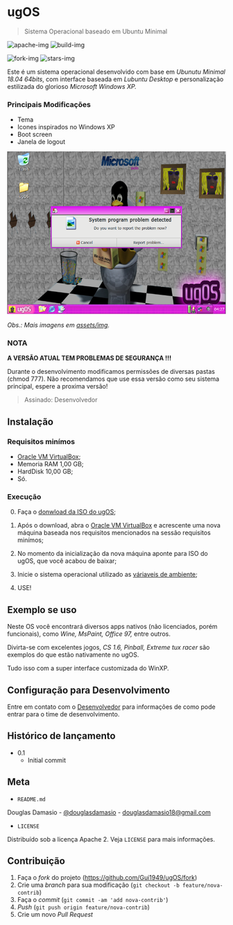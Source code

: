 # ugOS
> Sistema Operacional baseado em Ubuntu Minimal

<!-- Imagens estáticas -->
![apache-img]
![build-img]

<!-- Fork e Stars Dinâmico -->
![fork-img]
![stars-img]

Este é um sistema operacional desenvolvido com base em *Ubunutu Minimal 18.04 64bits*, com interface baseada em *Lubuntu Desktop* e personalização estilizada do glorioso *Microsoft Windows XP.*

### Principais Modificações
- Tema
- Icones inspirados no Windows XP
- Boot screen
- Janela de logout


![](./assets/img/head.png)

_Obs.: Mais imagens em [assets/img](./assets/img)._

### NOTA

**A VERSÃO ATUAL TEM PROBLEMAS DE SEGURANÇA !!!**

Durante o desenvolvimento modificamos permissões de diversas pastas (chmod 777).
Não recomendamos que use essa versão como seu sistema principal, espere a proxima versão!

>Assinado: Desenvolvedor

## Instalação
### Requisitos minímos
- [Oracle VM VirtualBox][vbox];
- Memoria RAM 1,00 GB;
- HardDisk 10,00 GB;
- Só.

### Execução
<!-- Contagem começa do 0 porque nóis é programador -->
0. Faça o [donwload da ISO do ugOS][ugOS];

1. Após o download, abra o [Oracle VM VirtualBox][vbox] e acrescente uma nova máquina baseada nos requisitos mencionados na sessão requisitos minímos;

2. No momento da inicialização da nova máquina aponte para ISO do ugOS, que você acabou de baixar;

3. Inicie o sistema operacional utilizado as [váriaveis de ambiente](./env/.env);

4. USE!


## Exemplo se uso
Neste OS você encontrará diversos apps nativos (não licenciados, porém funcionais), como *Wine, MsPaint, Office 97,* entre outros.

Divirta-se com excelentes jogos, *CS 1.6, Pinball,  Extreme tux racer* são exemplos do que estão nativamente no ugOS.

Tudo isso com a super interface customizada do WinXP.
## Configuração para Desenvolvimento
Entre em contato com o [Desenvolvedor] para informações de como pode entrar para o time de desenvolvimento.

## Histórico de lançamento
 * 0.1
    * Initial commit

## Meta

- `README.md`

Douglas Damasio - [@douglasdamasio] - douglasdamasio18@gmail.com

- `LICENSE`

Distribuído sob a licença Apache 2. Veja `LICENSE` para mais informações.

## Contribuição

1. Faça o _fork_ do projeto (<https://github.com/Gui1949/ugOS/fork>)
2. Crie uma _branch_ para sua modificação (`git checkout -b feature/nova-contrib`)
3. Faça o _commit_ (`git commit -am 'add nova-contrib'`)
4. _Push_ (`git push origin feature/nova-contrib`)
5. Crie um novo _Pull Request_

<!-- links -->
[apache-img]:https://img.shields.io/badge/license-Apache%202-blue
[build-img]:https://img.shields.io/badge/build-passing-brightgreen
[fork-img]:https://img.shields.io/github/forks/gui1949/ugOs?style=social
[stars-img]:https://img.shields.io/github/stars/gui1949/ugOS?style=social
[vbox]:https://www.virtualbox.org/
[ugOS]:https://drive.google.com/open?id=13W6wEaw72PVssDYFQaVpfnSd9295es1b
[desenvolvedor]:https://github.com/Gui1949
[@douglasdamasio]:https://github.com/douglasdamasio